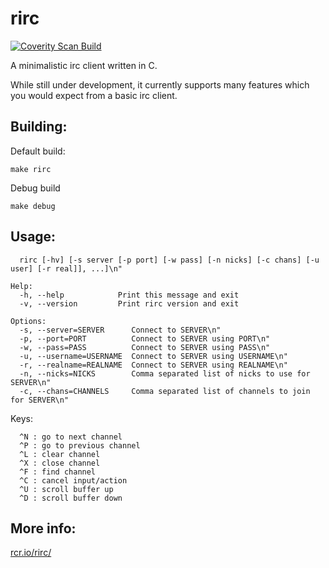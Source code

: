 # rirc
[![Coverity Scan Build](https://scan.coverity.com/projects/4940/badge.svg)](https://scan.coverity.com/projects/4940)

A minimalistic irc client written in C.

While still under development, it currently supports
many features which you would expect from a basic
irc client.

## Building:

Default build:
```
make rirc
```

Debug build
```
make debug
```

## Usage:
```
  rirc [-hv] [-s server [-p port] [-w pass] [-n nicks] [-c chans] [-u user] [-r real]], ...]\n"

Help:
  -h, --help            Print this message and exit
  -v, --version         Print rirc version and exit

Options:
  -s, --server=SERVER      Connect to SERVER\n"
  -p, --port=PORT          Connect to SERVER using PORT\n"
  -w, --pass=PASS          Connect to SERVER using PASS\n"
  -u, --username=USERNAME  Connect to SERVER using USERNAME\n"
  -r, --realname=REALNAME  Connect to SERVER using REALNAME\n"
  -n, --nicks=NICKS        Comma separated list of nicks to use for SERVER\n"
  -c, --chans=CHANNELS     Comma separated list of channels to join for SERVER\n"
```

Keys:
```
  ^N : go to next channel
  ^P : go to previous channel
  ^L : clear channel
  ^X : close channel
  ^F : find channel
  ^C : cancel input/action
  ^U : scroll buffer up
  ^D : scroll buffer down
```

## More info:
[rcr.io/rirc/](http://rcr.io/rirc/)
